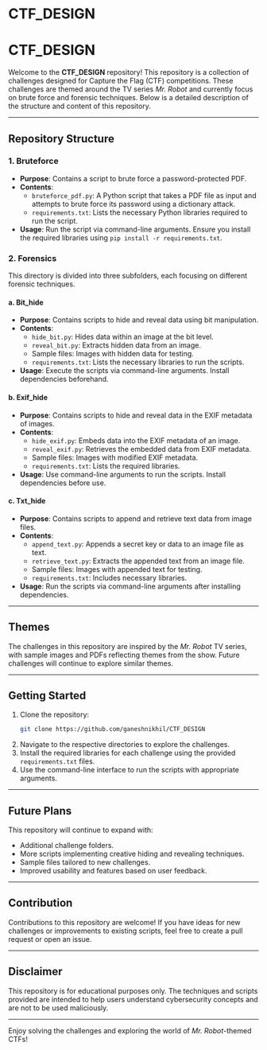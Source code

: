 # CTF_DESIGN

# CTF_DESIGN

Welcome to the **CTF_DESIGN** repository! This repository is a collection of challenges designed for Capture the Flag (CTF) competitions. These challenges are themed around the TV series *Mr. Robot* and currently focus on brute force and forensic techniques. Below is a detailed description of the structure and content of this repository.

---

## Repository Structure

### 1. **Bruteforce**
- **Purpose**: Contains a script to brute force a password-protected PDF.
- **Contents**:
  - `bruteforce_pdf.py`: A Python script that takes a PDF file as input and attempts to brute force its password using a dictionary attack.
  - `requirements.txt`: Lists the necessary Python libraries required to run the script.
- **Usage**: Run the script via command-line arguments. Ensure you install the required libraries using `pip install -r requirements.txt`.

### 2. **Forensics**
This directory is divided into three subfolders, each focusing on different forensic techniques.

#### **a. Bit_hide**
- **Purpose**: Contains scripts to hide and reveal data using bit manipulation.
- **Contents**:
  - `hide_bit.py`: Hides data within an image at the bit level.
  - `reveal_bit.py`: Extracts hidden data from an image.
  - Sample files: Images with hidden data for testing.
  - `requirements.txt`: Lists the necessary libraries to run the scripts.
- **Usage**: Execute the scripts via command-line arguments. Install dependencies beforehand.

#### **b. Exif_hide**
- **Purpose**: Contains scripts to hide and reveal data in the EXIF metadata of images.
- **Contents**:
  - `hide_exif.py`: Embeds data into the EXIF metadata of an image.
  - `reveal_exif.py`: Retrieves the embedded data from EXIF metadata.
  - Sample files: Images with modified EXIF metadata.
  - `requirements.txt`: Lists the required libraries.
- **Usage**: Use command-line arguments to run the scripts. Install dependencies before use.

#### **c. Txt_hide**
- **Purpose**: Contains scripts to append and retrieve text data from image files.
- **Contents**:
  - `append_text.py`: Appends a secret key or data to an image file as text.
  - `retrieve_text.py`: Extracts the appended text from an image file.
  - Sample files: Images with appended text for testing.
  - `requirements.txt`: Includes necessary libraries.
- **Usage**: Run the scripts via command-line arguments after installing dependencies.

---

## Themes
The challenges in this repository are inspired by the *Mr. Robot* TV series, with sample images and PDFs reflecting themes from the show. Future challenges will continue to explore similar themes.

---

## Getting Started
1. Clone the repository:
   ```bash
   git clone https://github.com/ganeshnikhil/CTF_DESIGN
   ```
2. Navigate to the respective directories to explore the challenges.
3. Install the required libraries for each challenge using the provided `requirements.txt` files.
4. Use the command-line interface to run the scripts with appropriate arguments.

---

## Future Plans
This repository will continue to expand with:
- Additional challenge folders.
- More scripts implementing creative hiding and revealing techniques.
- Sample files tailored to new challenges.
- Improved usability and features based on user feedback.

---

## Contribution
Contributions to this repository are welcome! If you have ideas for new challenges or improvements to existing scripts, feel free to create a pull request or open an issue.

---

## Disclaimer
This repository is for educational purposes only. The techniques and scripts provided are intended to help users understand cybersecurity concepts and are not to be used maliciously.

---

Enjoy solving the challenges and exploring the world of *Mr. Robot*-themed CTFs!

